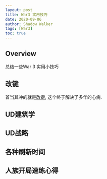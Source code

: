 ```yaml
---
layout: post
title: War3 实用技巧
date: 2020-09-06
author: Shadow Walker
tags: [War3]
toc: true
---
```



## Overview

总结一些War 3 实用小技巧

## 改键

首当其冲的就是[改键](https://www.evernote.com/shard/s573/sh/744d352e-ca97-4290-8eee-f96e54212d52/354bbcc5f88d3460b1ddc638909ce13c), 这个终于解决了多年的心病. 

## UD建筑学

## UD战略

## 各种刷新时间

## 人族开局速练心得
